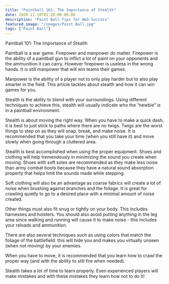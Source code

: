 ```yaml
---
title: "Paintball 101: The Importance of Stealth"
date: 2020-11-10T01:20:00-08:00
description: "Paint Ball Tips for Web Success"
featured_image: "/images/Paint Ball.jpg"
tags: ["Paint Ball"]
---
```


Paintball 101: The Importance of Stealth

Paintball is a war game. Firepower and manpower do matter. Firepower is the ability of a paintball gun to inflict a lot of paint on your opponents and the ammunition it can carry. However firepower is useless in the wrong hands. It is still manpower that will win teams their games.

Manpower is the ability of a player not to only play harder but to also play smarter in the field. This article tackles about stealth and how it can win  games for you.

Stealth is the ability to blend with your surroundings. Using different techniques to achieve this, stealth will usually indicate who the “newbie” is in a paintball environment.

Stealth is about moving the right way. When you have to make a quick dash, it is best to just stick to paths where there are no twigs. Twigs are the worst things to step on as they will snap, break, and make noise. It is recommended that you take your time (when you still have it) and move slowly when going through a cluttered area.

Stealth is best accomplished when using the proper equipment. Shoes and clothing will help tremendously in minimizing the sound you create when moving. Shoes with soft soles are recommended as they make less noise than army combat boots because they have a natural sound absorption property that helps limit the sounds made while stepping.

Soft clothing will also be an advantage as coarse fabrics will create a lot of noise when brushing against branches and the foliage. It is great for crawling quietly to go to a desired place with a minimal amount of noise created.

Other things must also fit snug or tightly on your body. This includes harnesses and holsters. You should also avoid putting anything in the leg area since walking and running will cause it to make noise - this includes your reloads and ammunition.

There are also several techniques such as using colors that match the foliage of the battlefield: this will hide you and makes you virtually unseen (when not moving) by your enemies.

When you have to move, it is recommended that you learn how to crawl the proper way (and with the ability to still fire when needed). 

Stealth takes a lot of time to learn properly. Even experienced players will make mistakes and with these mistakes they learn how not to do it!

